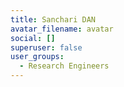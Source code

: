 ```yaml
---
title: Sanchari DAN
avatar_filename: avatar
social: []
superuser: false
user_groups:
  - Research Engineers
---
```


